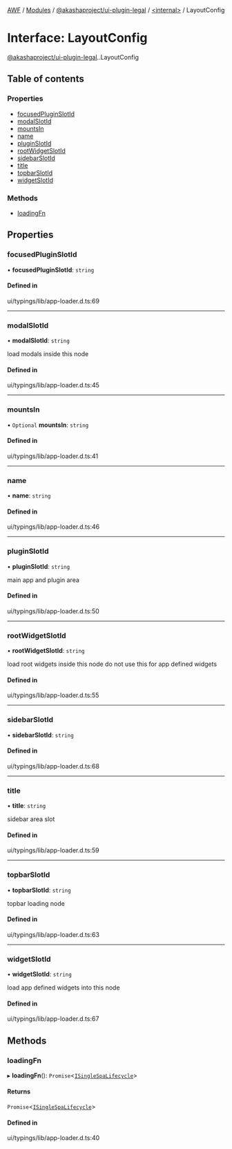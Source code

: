 [AWF](../README.md) / [Modules](../modules.md) / [@akashaproject/ui-plugin-legal](../modules/akashaproject_ui_plugin_legal.md) / [<internal\>](../modules/akashaproject_ui_plugin_legal._internal_.md) / LayoutConfig

# Interface: LayoutConfig

[@akashaproject/ui-plugin-legal](../modules/akashaproject_ui_plugin_legal.md).[<internal>](../modules/akashaproject_ui_plugin_legal._internal_.md).LayoutConfig

## Table of contents

### Properties

- [focusedPluginSlotId](akashaproject_ui_plugin_legal._internal_.LayoutConfig.md#focusedpluginslotid)
- [modalSlotId](akashaproject_ui_plugin_legal._internal_.LayoutConfig.md#modalslotid)
- [mountsIn](akashaproject_ui_plugin_legal._internal_.LayoutConfig.md#mountsin)
- [name](akashaproject_ui_plugin_legal._internal_.LayoutConfig.md#name)
- [pluginSlotId](akashaproject_ui_plugin_legal._internal_.LayoutConfig.md#pluginslotid)
- [rootWidgetSlotId](akashaproject_ui_plugin_legal._internal_.LayoutConfig.md#rootwidgetslotid)
- [sidebarSlotId](akashaproject_ui_plugin_legal._internal_.LayoutConfig.md#sidebarslotid)
- [title](akashaproject_ui_plugin_legal._internal_.LayoutConfig.md#title)
- [topbarSlotId](akashaproject_ui_plugin_legal._internal_.LayoutConfig.md#topbarslotid)
- [widgetSlotId](akashaproject_ui_plugin_legal._internal_.LayoutConfig.md#widgetslotid)

### Methods

- [loadingFn](akashaproject_ui_plugin_legal._internal_.LayoutConfig.md#loadingfn)

## Properties

### focusedPluginSlotId

• **focusedPluginSlotId**: `string`

#### Defined in

ui/typings/lib/app-loader.d.ts:69

___

### modalSlotId

• **modalSlotId**: `string`

load modals inside this node

#### Defined in

ui/typings/lib/app-loader.d.ts:45

___

### mountsIn

• `Optional` **mountsIn**: `string`

#### Defined in

ui/typings/lib/app-loader.d.ts:41

___

### name

• **name**: `string`

#### Defined in

ui/typings/lib/app-loader.d.ts:46

___

### pluginSlotId

• **pluginSlotId**: `string`

main app and plugin area

#### Defined in

ui/typings/lib/app-loader.d.ts:50

___

### rootWidgetSlotId

• **rootWidgetSlotId**: `string`

load root widgets inside this node
do not use this for app defined widgets

#### Defined in

ui/typings/lib/app-loader.d.ts:55

___

### sidebarSlotId

• **sidebarSlotId**: `string`

#### Defined in

ui/typings/lib/app-loader.d.ts:68

___

### title

• **title**: `string`

sidebar area slot

#### Defined in

ui/typings/lib/app-loader.d.ts:59

___

### topbarSlotId

• **topbarSlotId**: `string`

topbar loading node

#### Defined in

ui/typings/lib/app-loader.d.ts:63

___

### widgetSlotId

• **widgetSlotId**: `string`

load app defined widgets into this node

#### Defined in

ui/typings/lib/app-loader.d.ts:67

## Methods

### loadingFn

▸ **loadingFn**(): `Promise`<[`ISingleSpaLifecycle`](akashaproject_ui_plugin_legal._internal_.ISingleSpaLifecycle.md)\>

#### Returns

`Promise`<[`ISingleSpaLifecycle`](akashaproject_ui_plugin_legal._internal_.ISingleSpaLifecycle.md)\>

#### Defined in

ui/typings/lib/app-loader.d.ts:40
